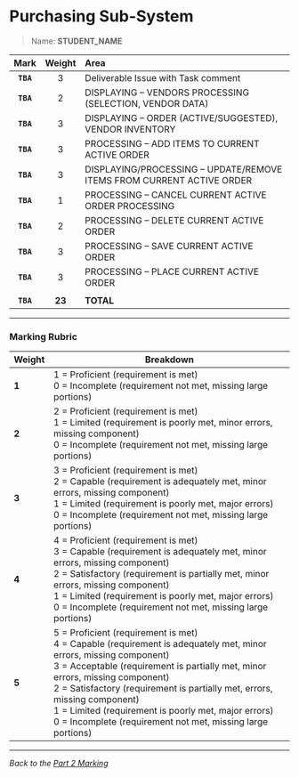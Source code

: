 # Purchasing Sub-System

> Name: **STUDENT_NAME**

| Mark | Weight | Area |
|:----:|:-----:|:-----|
| **`TBA`** |3 | Deliverable Issue with Task comment   |
| **`TBA`**|2 | DISPLAYING – VENDORS PROCESSING (SELECTION, VENDOR DATA) |
| **`TBA`**|3 | DISPLAYING – ORDER (ACTIVE/SUGGESTED), VENDOR INVENTORY |
| **`TBA`**|3 | PROCESSING – ADD ITEMS TO CURRENT ACTIVE ORDER |
| **`TBA`**|3 | DISPLAYING/PROCESSING – UPDATE/REMOVE ITEMS FROM CURRENT ACTIVE ORDER |
| **`TBA`**|1 | PROCESSING – CANCEL CURRENT ACTIVE ORDER PROCESSING|
| **`TBA`**|2 | PROCESSING – DELETE CURRENT ACTIVE ORDER |
| **`TBA`**|3 | PROCESSING – SAVE CURRENT ACTIVE ORDER |
| **`TBA`**|3 | PROCESSING – PLACE CURRENT ACTIVE ORDER |
| | | |
| **`TBA`**|**23** | **TOTAL** |

----

### Marking Rubric

| Weight | Breakdown |
| ----   | --------- |
| **1** | 1 = Proficient (requirement is met)<br />0 = Incomplete (requirement not met, missing large portions) |
| **2** | 2 = Proficient (requirement is met)<br />1 = Limited (requirement is poorly met, minor errors, missing component)<br />0 = Incomplete (requirement not met, missing large portions) |
| **3** | 3 = Proficient (requirement is met)<br />2 = Capable (requirement is adequately met, minor errors, missing component)<br />1 = Limited (requirement is poorly met, major errors)<br />0 = Incomplete (requirement not met, missing large portions) |
| **4** | 4 = Proficient (requirement is met)<br />3 = Capable (requirement is adequately met, minor errors, missing component)<br />2 = Satisfactory (requirement is partially met, minor errors, missing component)<br />1 = Limited (requirement is poorly met, major errors)<br />0 = Incomplete (requirement not met, missing large portions) |
| **5** | 5 = Proficient (requirement is met)<br />4 = Capable (requirement is adequately met, minor errors, missing component)<br />3 = Acceptable (requirement is partially met, minor errors, missing component)<br />2 = Satisfactory (requirement is partially met, errors, missing component)<br />1 = Limited (requirement is poorly met, major errors)<br />0 = Incomplete (requirement not met, missing large portions) |
----

*Back to the [Part 2 Marking](./ReadMe.md)*